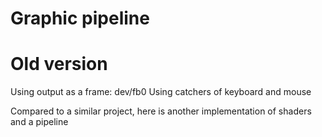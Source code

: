 # Graphic pipeline

# Old version

Using output as a frame: dev/fb0
Using catchers of keyboard and mouse

Compared to a similar project, here is another implementation of shaders and a pipeline
